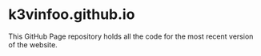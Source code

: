 # k3vinfoo.github.io
This GitHub Page repository holds all the code for the most recent version of the website. 
